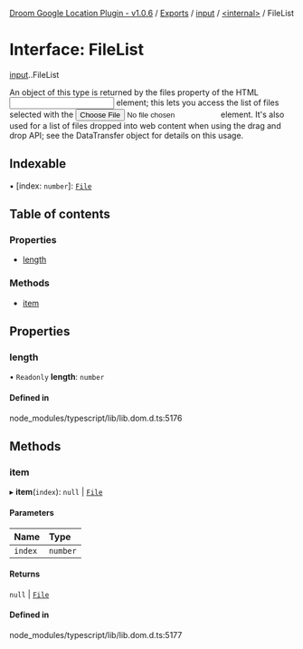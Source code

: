 [Droom Google Location Plugin - v1.0.6](../README.md) / [Exports](../modules.md) / [input](../modules/input.md) / [<internal\>](../modules/input._internal_.md) / FileList

# Interface: FileList

[input](../modules/input.md).[<internal>](../modules/input._internal_.md).FileList

An object of this type is returned by the files property of the HTML <input> element; this lets you access the list of files selected with the <input type="file"> element. It's also used for a list of files dropped into web content when using the drag and drop API; see the DataTransfer object for details on this usage.

## Indexable

▪ [index: `number`]: [`File`](../modules/input._internal_.md#file)

## Table of contents

### Properties

- [length](input._internal_.FileList.md#length)

### Methods

- [item](input._internal_.FileList.md#item)

## Properties

### length

• `Readonly` **length**: `number`

#### Defined in

node_modules/typescript/lib/lib.dom.d.ts:5176

## Methods

### item

▸ **item**(`index`): ``null`` \| [`File`](../modules/input._internal_.md#file)

#### Parameters

| Name | Type |
| :------ | :------ |
| `index` | `number` |

#### Returns

``null`` \| [`File`](../modules/input._internal_.md#file)

#### Defined in

node_modules/typescript/lib/lib.dom.d.ts:5177
